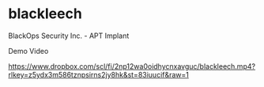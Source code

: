 # blackleech
BlackOps Security Inc. - APT Implant 

Demo Video

https://www.dropbox.com/scl/fi/2np12wa0oidhycnxavguc/blackleech.mp4?rlkey=z5ydx3m586tznpsirns2jy8hk&st=83iuucif&raw=1
